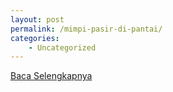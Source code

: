 ```yaml
---
layout: post
permalink: /mimpi-pasir-di-pantai/
categories:
    - Uncategorized
---
```


[Baca Selengkapnya](/09)
